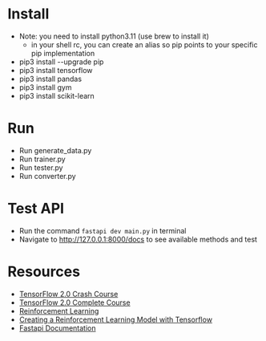 # Install
- Note: you need to install python3.11 (use brew to install it)
  - in your shell rc, you can create an alias so pip points to your specific pip implementation 
- pip3 install --upgrade pip
- pip3 install tensorflow
- pip3 install pandas
- pip3 install gym
- pip3 install scikit-learn

# Run
- Run generate_data.py
- Run trainer.py
- Run tester.py
- Run converter.py

# Test API
- Run the command `fastapi dev main.py` in terminal
- Navigate to http://127.0.0.1:8000/docs to see available methods and test

# Resources
- [TensorFlow 2.0 Crash Course](https://www.youtube.com/watch?v=6g4O5UOH304&t=427s)
- [TensorFlow 2.0 Complete Course](https://www.youtube.com/watch?v=tPYj3fFJGjk)
- [Reinforcement Learning](https://colab.research.google.com/drive/1IlrlS3bB8t1Gd5Pogol4MIwUxlAjhWOQ#forceEdit=true&sandboxMode=true)
- [Creating a Reinforcement Learning Model with Tensorflow](https://medium.com/@aryanjha/creating-a-reinforcement-learning-model-with-tensorflow-39f97dfb0ee6)
- [Fastapi Documentation](https://fastapi.tiangolo.com/)